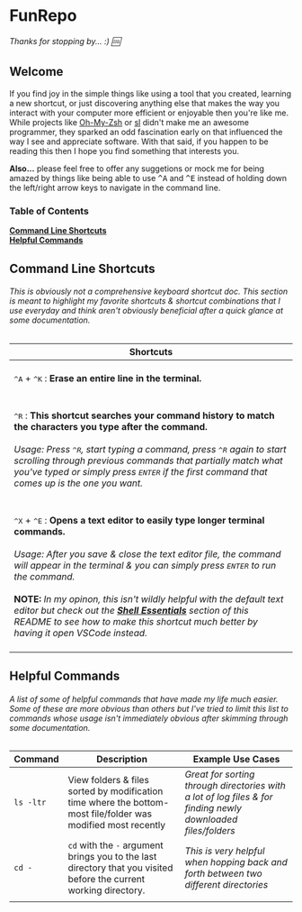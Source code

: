 # FunRepo
###### _Thanks for stopping by..._ :)  &#x1F192; 
## Welcome
If you find joy in the simple things like using a tool that you created, learning a new shortcut, or just discovering anything else that makes the way you interact with your computer more efficient or enjoyable then you're like me. While projects like [Oh-My-Zsh](https://github.com/robbyrussell/oh-my-zsh.git) or [sl](https://github.com/mtoyoda/sl.git) didn't make me an awesome programmer, they sparked an odd fascination early on that influenced the way I see and appreciate software. With that said, if you happen to be reading this then I hope you find something that interests you.

<b>Also...</b> please feel free to offer any suggetions or mock me for being amazed by things like being able to use <kbd>^</kbd><kbd>A</kbd> and <kbd>^</kbd><kbd>E</kbd> instead of holding down the left/right arrow keys to navigate in the command line.

### Table of Contents
**[Command Line Shortcuts](#command-line-shortcuts)**<br>
**[Helpful Commands](#helpful-commands)**<br>

## Command Line Shortcuts
###### _This is obviously not a comprehensive keyboard shortcut doc. This section is meant to highlight my favorite shortcuts & shortcut combinations that I use everyday and think aren't obviously beneficial after a quick glance at some documentation._

| Shortcuts |
| ------------- |
|<br> <kbd>^</kbd><kbd>A</kbd> + <kbd>^</kbd><kbd>K</kbd> : <b>Erase an entire line in the terminal.</b> <br><br>|
|<br> <kbd>^</kbd><kbd>R</kbd> : <b>This shortcut searches your command history to match the characters you type after the command.</b> <br><br>_Usage: Press <kbd>^</kbd><kbd>R</kbd>, start typing a command, press <kbd>^</kbd><kbd>R</kbd> again to start scrolling through previous commands that partially match what you've typed or simply press <kbd>ENTER</kbd> if the first command that comes up is the one you want._ <br><br>|
|<br> <kbd>^</kbd><kbd>X</kbd> + <kbd>^</kbd><kbd>E</kbd> : <b>Opens a text editor to easily type longer terminal commands.</b><br><br>_Usage: After you save & close the text editor file, the command will appear in the terminal & you can simply press <kbd>ENTER</kbd> to run the command._<br><br><b>NOTE:</b> _In my opinon, this isn't wildly helpful with the default text editor but check out the **[Shell Essentials](#shell-essentials)** section of this README to see how to make this shortcut much better by having it open VSCode instead._ <br><br>|


## Helpful Commands
###### _A list of some of helpful commands that have made my life much easier. Some of these are more obvious than others but I've tried to limit this list to commands whose usage isn't immediately obvious after skimming through some documentation._ 
| Command  | Description | Example Use Cases |
| ------------- | ------------- | ------------- |
| `ls -ltr`  | View folders & files sorted by modification time where the bottom-most file/folder was modified most recently   |_Great for sorting through directories with a lot of log files & for finding newly downloaded files/folders_|
| `cd -` | `cd` with the `-` argument brings you to the last directory that you visited before the current working directory. | _This is very helpful when hopping back and forth between two different directories_|
||||